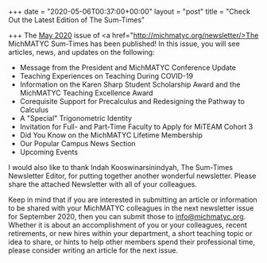 +++
date = "2020-05-06T00:37:00+00:00"
layout = "post"
title = "Check Out the Latest Edition of The Sum-Times"

+++
The <a href="https://michmatyc.org/uploads/MichMatycNewsletterMay2020.pdf">May 2020</a> issue of <a href="http://michmatyc.org/newsletter/>The MichMATYC Sum-Times</a> has been published! In this issue, you will see articles, news, and updates on the following:

<ul>
  <li>Message from the President and MichMATYC Conference Update</li>
  <li?AMATYC Midwest Update and Delegate Assembly Report</li>
  <li>Teaching Experiences on Teaching During COVID-19</li>
  <li>Information on the Karen Sharp Student Scholarship Award and the MichMATYC Teaching Excellence Award</li>
  <li>Corequisite Support for Precalculus and Redesigning the Pathway to Calculus</li>
  <li>A "Special" Trigonometric Identity</li>
  <li>Invitation for Full- and Part-Time Faculty to Apply for MiTEAM Cohort 3</li>
  <li>Did You Know on the MichMATYC Lifetime Membership</li>
  <li> Our Popular Campus News Section</li>
  <li>Upcoming Events</li></ul>
  
I would also like to thank Indah Kooswinarsinindyah, The Sum-Times Newsletter Editor, for putting together another wonderful newsletter. Please share the attached Newsletter with all of your colleagues.</br>

Keep in mind that if you are interested in submitting an article or information to be shared with your MichMATYC colleagues in the next newsletter issue for September 2020, then you can submit those to <a href="mailto:info@michmatyc.org">info@michmatyc.org</a>. Whether it is about an accomplishment of you or your colleagues, recent retirements, or new hires within your department, a short teaching topic or idea to share, or hints to help other members spend their professional time, please consider writing an article for the next issue. 

